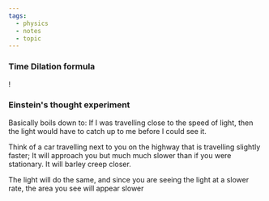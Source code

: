 ```yaml
---
tags:
  - physics
  - notes
  - topic
---
```

### Time Dilation formula
!
### Einstein's thought experiment
Basically boils down to: 
If I was travelling close to the speed of light, then the light would have to catch up to me before I could see it. 

Think of a car travelling next to you on the highway that is travelling slightly faster; It will approach you but much much slower than if you were stationary. It will barley creep closer. 

The light will do the same, and since you are seeing the light at a slower rate, the area you see will appear slower

